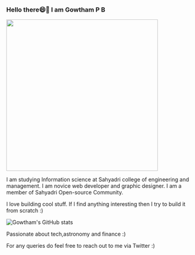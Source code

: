 ### Hello there😄👋 I am Gowtham P B
<div></div><div><img src="https://www.bing.com/th/id/OGC.3ccff8c4b2443d93811eac9b2fd56f11?pid=1.7&rurl=https%3a%2f%2fmedia.giphy.com%2fmedia%2fzjMzwz24dr368%2fgiphy.gif&ehk=PTTrBX3t6IJUwwSv2s4KJfji%2ff3a4Qrtmxyh3O7oxkY%3d" width="400px"></div>

<!--
**Gowtham-P-B/Gowtham-P-B** is a ✨ _special_ ✨ repository because its `README.md` (this file) appears on your GitHub profile.-->
I am studying Information science at Sahyadri college of engineering and management. I am novice web developer and graphic designer. I am a member of Sahyadri Open-source Community.

I love building cool stuff.
If I find anything interesting then I try to build it from scratch :)

![Gowtham's GitHub stats](https://github-readme-stats.vercel.app/api?username=GowthamPB&show_icons=true&theme=majestic)

Passionate about tech,astronomy and finance :)

For any queries do feel free to reach out to me via Twitter :)

